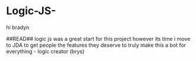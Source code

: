 # Logic-JS-

hi bradyn

##READ##
logic js was a great start for this project however its time i move to JDA to get people the features they deserve to truly make this a bot for everything - logic creator (brys)
